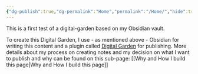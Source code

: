 ```yaml
---
{"dg-publish":true,"dg-permalink":"Home","permalink":"/Home/","hide":true,"tags":["gardenEntry"]}
---
```





This is a first test of a digital-garden based on my Obsidian vault.

To create this Digital Garden, I use - as mentioned above - Obsidian for writing this content and a plugin called [Digital Garden](https://github.com/oleeskild/obsidian-digital-garden) for publishing. More details about my process on creating notes and my decision on what I want to publish and why can be found on this sub-page: [[Why and How I build this page\|Why and How I build this page]]